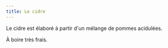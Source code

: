 ```yaml
---
title: Le cidre
---
```


Le cidre est élaboré à partir d'un mélange de pommes acidulées.
                                
À boire très frais.
